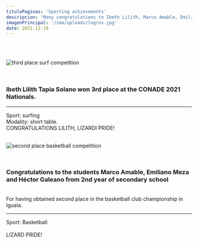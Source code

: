 ```yaml
---
tituloPaginas: 'Sporting achievements'
descripcion: 'Many congratulations to Ibeth Lilith, Marco Amable, Emiliano Meza and Héctor Galeano for their sporting achievements.'
imagenPrincipal: '/ima/uploads/logros.jpg'
date: 2021-12-10
---
```



<br>
<br>

![third place surf competition](/ima/uploads/surf.jpg)

<br>

### Ibeth Lilith Tapia Solano won 3rd place at the CONADE 2021 Nationals. <br>
<hr>
Sport: surfing <br>
Modality: short table.
<br>
CONGRATULATIONS LILITH, LIZARDI PRIDE!
<br>
<br>

![second place basketball competition](/ima/uploads/basquet.jpg)

<br>

### Congratulations to the students Marco Amable, Emiliano Meza and Héctor Galeano from 2nd year of secondary school
<br>
For having obtained second place in the basketball club championship in Iguala.
<hr>
Sport: Basketball <br>
<br>
LIZARD PRIDE!